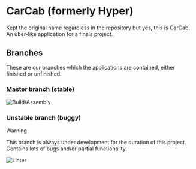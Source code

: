 # CarCab (formerly Hyper)
Kept the original name regardless in the repository but yes, this is CarCab.
An uber-like application for a finals project.

## Branches

These are our branches which the applications are contained, either finished or unfinished.

### Master branch (stable)

![Build/Assembly](https://github.com/elysian-dawnbreaker/Hyper/actions/workflows/MasterProjectAssembly.yml/badge.svg)

### Unstable branch (buggy)

> [!WARNING]
> This branch is always under development for the duration of this project. Contains lots of bugs and/or partial functionality.

![Linter](https://github.com/elysian-dawnbreaker/Hyper/actions/workflows/CodeQuality.yml/badge.svg?branch=unstable)





